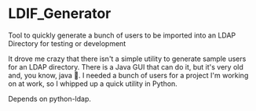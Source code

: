 # LDIF_Generator
Tool to quickly generate a bunch of users to be imported into an LDAP Directory for testing or development

It drove me crazy that there isn't a simple utility to generate sample users for an LDAP directory. There is a Java GUI that can do it, but it's very old and, you know,  java 😬. I needed a bunch of users for a project I'm working on at work, so I whipped up a quick utility in Python.

Depends on python-ldap.
